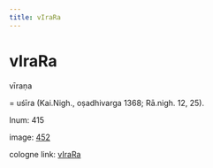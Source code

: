 ```yaml
---
title: vIraRa
---
```


# vIraRa

vīraṇa  <div n="P" />= uśīra (Kai.Nigh., oṣadhivarga 1368; Rā.nigh. 12, 25).

lnum: 415

image: [452](https://www.sanskrit-lexicon.uni-koeln.de/scans/csl-apidev/servepdf.php?dict=snp&page=452)

cologne link: [vIraRa](https://sanskrit-lexicon.uni-koeln.de/scans/csl-apidev/getword.php?dict=snp&key=vIraRa)

